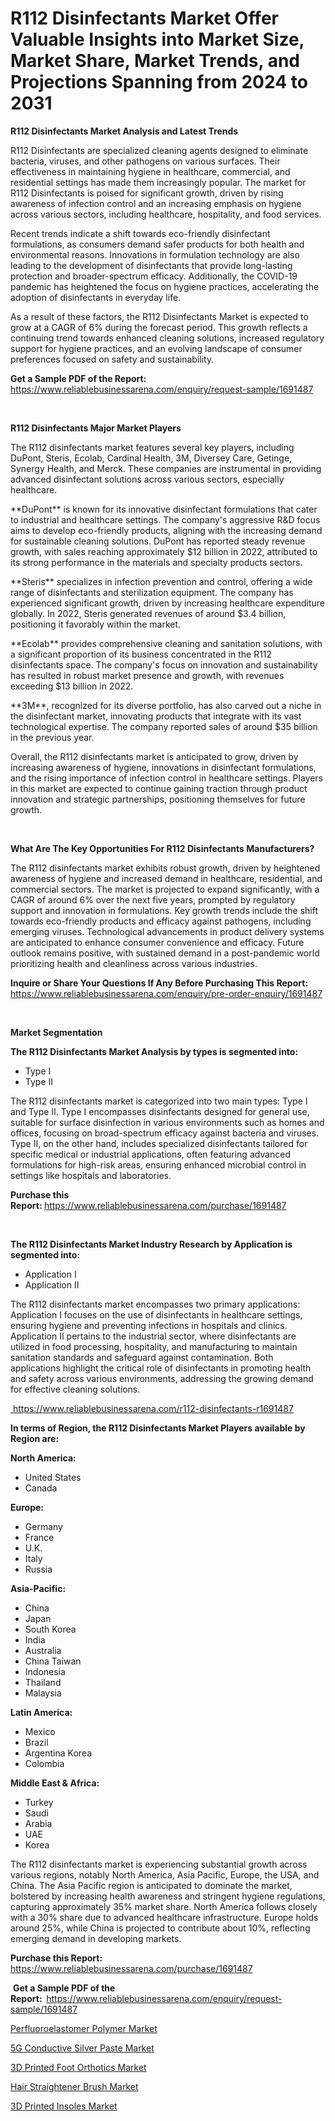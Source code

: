 <p><h1>R112 Disinfectants Market Offer Valuable Insights into Market Size, Market Share, Market Trends, and Projections Spanning from 2024 to 2031</h1></p><p><strong>R112 Disinfectants Market Analysis and Latest Trends</strong></p>
<p><p>R112 Disinfectants are specialized cleaning agents designed to eliminate bacteria, viruses, and other pathogens on various surfaces. Their effectiveness in maintaining hygiene in healthcare, commercial, and residential settings has made them increasingly popular. The market for R112 Disinfectants is poised for significant growth, driven by rising awareness of infection control and an increasing emphasis on hygiene across various sectors, including healthcare, hospitality, and food services.</p><p>Recent trends indicate a shift towards eco-friendly disinfectant formulations, as consumers demand safer products for both health and environmental reasons. Innovations in formulation technology are also leading to the development of disinfectants that provide long-lasting protection and broader-spectrum efficacy. Additionally, the COVID-19 pandemic has heightened the focus on hygiene practices, accelerating the adoption of disinfectants in everyday life.</p><p>As a result of these factors, the R112 Disinfectants Market is expected to grow at a CAGR of 6% during the forecast period. This growth reflects a continuing trend towards enhanced cleaning solutions, increased regulatory support for hygiene practices, and an evolving landscape of consumer preferences focused on safety and sustainability.</p></p>
<p><strong>Get a Sample PDF of the Report:&nbsp;</strong> <a href="https://www.reliablebusinessarena.com/enquiry/request-sample/1691487?utm_campaign=1290&utm_medium=2&utm_source=Github&utm_content=ia&utm_term=18102024&utm_id=r112-disinfectants">https://www.reliablebusinessarena.com/enquiry/request-sample/1691487</a></p>
<p>&nbsp;</p>
<p><strong>R112 Disinfectants Major Market Players</strong></p>
<p><p>The R112 disinfectants market features several key players, including DuPont, Steris, Ecolab, Cardinal Health, 3M, Diversey Care, Getinge, Synergy Health, and Merck. These companies are instrumental in providing advanced disinfectant solutions across various sectors, especially healthcare.</p><p>**DuPont** is known for its innovative disinfectant formulations that cater to industrial and healthcare settings. The company's aggressive R&D focus aims to develop eco-friendly products, aligning with the increasing demand for sustainable cleaning solutions. DuPont has reported steady revenue growth, with sales reaching approximately $12 billion in 2022, attributed to its strong performance in the materials and specialty products sectors.</p><p>**Steris** specializes in infection prevention and control, offering a wide range of disinfectants and sterilization equipment. The company has experienced significant growth, driven by increasing healthcare expenditure globally. In 2022, Steris generated revenues of around $3.4 billion, positioning it favorably within the market.</p><p>**Ecolab** provides comprehensive cleaning and sanitation solutions, with a significant proportion of its business concentrated in the R112 disinfectants space. The company's focus on innovation and sustainability has resulted in robust market presence and growth, with revenues exceeding $13 billion in 2022.</p><p>**3M**, recognized for its diverse portfolio, has also carved out a niche in the disinfectant market, innovating products that integrate with its vast technological expertise. The company reported sales of around $35 billion in the previous year.</p><p>Overall, the R112 disinfectants market is anticipated to grow, driven by increasing awareness of hygiene, innovations in disinfectant formulations, and the rising importance of infection control in healthcare settings. Players in this market are expected to continue gaining traction through product innovation and strategic partnerships, positioning themselves for future growth.</p></p>
<p>&nbsp;</p>
<p><strong>What Are The Key Opportunities For R112 Disinfectants Manufacturers?</strong></p>
<p><p>The R112 disinfectants market exhibits robust growth, driven by heightened awareness of hygiene and increased demand in healthcare, residential, and commercial sectors. The market is projected to expand significantly, with a CAGR of around 6% over the next five years, prompted by regulatory support and innovation in formulations. Key growth trends include the shift towards eco-friendly products and efficacy against pathogens, including emerging viruses. Technological advancements in product delivery systems are anticipated to enhance consumer convenience and efficacy. Future outlook remains positive, with sustained demand in a post-pandemic world prioritizing health and cleanliness across various industries.</p></p>
<p><strong>Inquire or Share Your Questions If Any Before Purchasing This Report:</strong> <a href="https://www.reliablebusinessarena.com/enquiry/pre-order-enquiry/1691487?utm_campaign=1290&utm_medium=2&utm_source=Github&utm_content=ia&utm_term=18102024&utm_id=r112-disinfectants">https://www.reliablebusinessarena.com/enquiry/pre-order-enquiry/1691487</a></p>
<p>&nbsp;</p>
<p><strong>Market Segmentation</strong></p>
<p><strong>The R112 Disinfectants Market Analysis by types is segmented into:</strong></p>
<p><ul><li>Type I</li><li>Type II</li></ul></p>
<p><p>The R112 disinfectants market is categorized into two main types: Type I and Type II. Type I encompasses disinfectants designed for general use, suitable for surface disinfection in various environments such as homes and offices, focusing on broad-spectrum efficacy against bacteria and viruses. Type II, on the other hand, includes specialized disinfectants tailored for specific medical or industrial applications, often featuring advanced formulations for high-risk areas, ensuring enhanced microbial control in settings like hospitals and laboratories.</p></p>
<p><strong>Purchase this Report:&nbsp;</strong><a href="https://www.reliablebusinessarena.com/purchase/1691487?utm_campaign=1290&utm_medium=2&utm_source=Github&utm_content=ia&utm_term=18102024&utm_id=r112-disinfectants">https://www.reliablebusinessarena.com/purchase/1691487</a></p>
<p>&nbsp;</p>
<p><strong>The R112 Disinfectants Market Industry Research by Application is segmented into:</strong></p>
<p><ul><li>Application I</li><li>Application II</li></ul></p>
<p><p>The R112 disinfectants market encompasses two primary applications: Application I focuses on the use of disinfectants in healthcare settings, ensuring hygiene and preventing infections in hospitals and clinics. Application II pertains to the industrial sector, where disinfectants are utilized in food processing, hospitality, and manufacturing to maintain sanitation standards and safeguard against contamination. Both applications highlight the critical role of disinfectants in promoting health and safety across various environments, addressing the growing demand for effective cleaning solutions.</p></p>
<p><a href="https://www.reliablebusinessarena.com/r112-disinfectants-r1691487?utm_campaign=1290&utm_medium=2&utm_source=Github&utm_content=ia&utm_term=18102024&utm_id=r112-disinfectants">&nbsp;https://www.reliablebusinessarena.com/r112-disinfectants-r1691487</a></p>
<p><strong>In terms of Region, the R112 Disinfectants Market Players available by Region are:</strong></p>
<p>
    <p> <strong> North America: </strong>
        <ul>
            <li>United States</li>
            <li>Canada</li>
        </ul>
        </p> 
    <p> <strong> Europe: </strong>
        <ul>
            <li>Germany</li>
            <li>France</li>
            <li>U.K.</li>
            <li>Italy</li>
            <li>Russia</li>
        </ul>
        </p> 
    <p> <strong> Asia-Pacific: </strong>
        <ul>
            <li>China</li>
            <li>Japan</li>
            <li>South Korea</li>
            <li>India</li>
            <li>Australia</li>
            <li>China Taiwan</li>
            <li>Indonesia</li>
            <li>Thailand</li>
            <li>Malaysia</li>
        </ul>
        </p> 
    <p> <strong> Latin America: </strong>
        <ul>
            <li>Mexico</li>
            <li>Brazil</li>
            <li>Argentina Korea</li>
            <li>Colombia</li>
        </ul>
        </p> 
    <p> <strong> Middle East & Africa: </strong>
        <ul>
            <li>Turkey</li>
            <li>Saudi</li>
            <li>Arabia</li>
            <li>UAE</li>
            <li>Korea</li>
        </ul>
    </p>
    </p>
<p><p>The R112 disinfectants market is experiencing substantial growth across various regions, notably North America, Asia Pacific, Europe, the USA, and China. The Asia Pacific region is anticipated to dominate the market, bolstered by increasing health awareness and stringent hygiene regulations, capturing approximately 35% market share. North America follows closely with a 30% share due to advanced healthcare infrastructure. Europe holds around 25%, while China is projected to contribute about 10%, reflecting emerging demand in developing markets.</p></p>
<p><strong>Purchase this Report: </strong><a href="https://www.reliablebusinessarena.com/purchase/1691487?utm_campaign=1290&utm_medium=2&utm_source=Github&utm_content=ia&utm_term=18102024&utm_id=r112-disinfectants">https://www.reliablebusinessarena.com/purchase/1691487</a></p>
<p>&nbsp;<strong>Get a Sample PDF of the Report:&nbsp;&nbsp;</strong><a href="https://www.reliablebusinessarena.com/enquiry/request-sample/1691487?utm_campaign=1290&utm_medium=2&utm_source=Github&utm_content=ia&utm_term=18102024&utm_id=r112-disinfectants">https://www.reliablebusinessarena.com/enquiry/request-sample/1691487</a></p>
<p><strong></strong></p>
<p><p><a href="https://github.com/lylyparadise/Market-Research-Report-List-5/blob/main/perfluoroelastomer-polymer-market.md?utm_campaign=1290&utm_medium=2&utm_source=Github&utm_content=ia&utm_term=18102024&utm_id=r112-disinfectants">Perfluoroelastomer Polymer Market</a></p><p><a href="https://github.com/GroverBarry/Market-Research-Report-List-7/blob/main/5g-conductive-silver-paste-market.md?utm_campaign=1290&utm_medium=2&utm_source=Github&utm_content=ia&utm_term=18102024&utm_id=r112-disinfectants">5G Conductive Silver Paste Market</a></p><p><a href="https://www.linkedin.com/pulse/global-perspectives-3d-printed-foot-orthotics-market-trends-ohh5f?utm_campaign=1290&utm_medium=2&utm_source=Github&utm_content=ia&utm_term=18102024&utm_id=r112-disinfectants">3D Printed Foot Orthotics Market</a></p><p><a href="https://www.linkedin.com/pulse/hair-straightener-brush-market-pulse-116-expansion-blueprint-2024-2031-qksqe?utm_campaign=1290&utm_medium=2&utm_source=Github&utm_content=ia&utm_term=18102024&utm_id=r112-disinfectants">Hair Straightener Brush Market</a></p><p><a href="https://www.linkedin.com/pulse/analyzing-global-3d-printed-insoles-market-growth-prospects-glejf?utm_campaign=1290&utm_medium=2&utm_source=Github&utm_content=ia&utm_term=18102024&utm_id=r112-disinfectants">3D Printed Insoles Market</a></p></p>